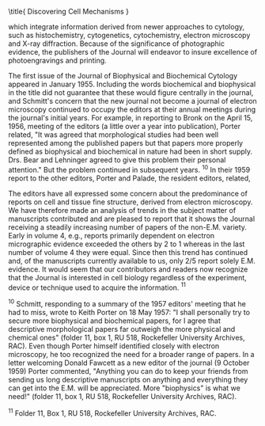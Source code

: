 \title{
Discovering Cell Mechanisms
}

which integrate information derived from newer approaches to cytology, such as histochemistry, cytogenetics, cytochemistry, electron microscopy and X-ray diffraction. Because of the significance of photographic evidence, the publishers of the Journal will endeavor to insure excellence of photoengravings and printing.

The first issue of the Journal of Biophysical and Biochemical Cytology appeared in January 1955. Including the words biochemical and biophysical in the title did not guarantee that these would figure centrally in the journal, and Schmitt's concern that the new journal not become a journal of electron microscopy continued to occupy the editors at their annual meetings during the journal's initial years. For example, in reporting to Bronk on the April 15, 1956, meeting of the editors (a little over a year into publication), Porter related, "It was agreed that morphological studies had been well represented among the published papers but that papers more properly defined as biophysical and biochemical in nature had been in short supply. Drs. Bear and Lehninger agreed to give this problem their personal attention." But the problem continued in subsequent years. ${ }^{10}$ In their 1959 report to the other editors, Porter and Palade, the resident editors, related,

The editors have all expressed some concern about the predominance of reports on cell and tissue fine structure, derived from electron microscopy. We have therefore made an analysis of trends in the subject matter of manuscripts contributed and are pleased to report that it shows the Journal receiving a steadily increasing number of papers of the non-E.M. variety. Early in volume 4, e.g., reports primarily dependent on electron micrographic evidence exceeded the others by 2 to 1 whereas in the last number of volume 4 they were equal. Since then this trend has continued and, of the manuscripts currently available to us, only $2 / 5$ report solely E.M. evidence. It would seem that our contributors and readers now recognize that the Journal is interested in cell biology regardless of the experiment, device or technique used to acquire the information. ${ }^{11}$

${ }^{10}$ Schmitt, responding to a summary of the 1957 editors' meeting that he had to miss, wrote to Keith Porter on 18 May 1957: "I shall personally try to secure more biophysical and biochemical papers, for I agree that descriptive morphological papers far outweigh the more physical and chemical ones" (folder 11, box 1, RU 518, Rockefeller University Archives, RAC). Even though Porter himself identified closely with electron microscopy, he too recognized the need for a broader range of papers. In a letter welcoming Donald Fawcett as a new editor of the journal (9 October 1959) Porter commented, "Anything you can do to keep your friends from sending us long descriptive manuscripts on anything and everything they can get into the E.M. will be appreciated. More "biophysics" is what we need!" (folder 11, box 1, RU 518, Rockefeller University Archives, RAC).

${ }^{11}$ Folder 11, Box 1, RU 518, Rockefeller University Archives, RAC.